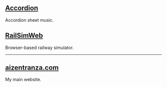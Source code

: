 ## [Accordion](https://aizentranza.github.io/accordion/)
Accordion sheet music.
## [RailSimWeb](https://aizentranza.github.io/railsimweb/RailSimWeb.html)
Browser-based railway simulator.

----
## [aizentranza.com](https://www.aizentranza.com)
My main website.
